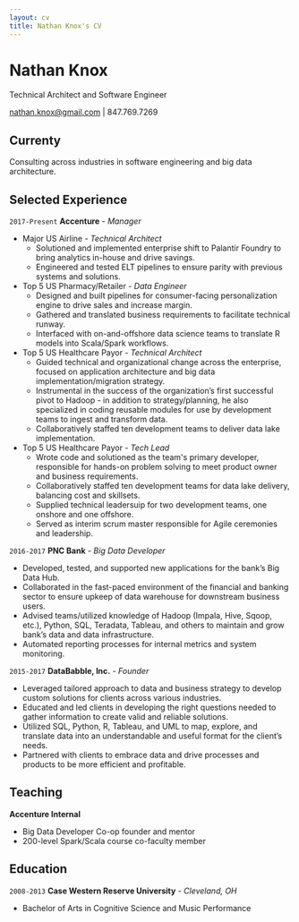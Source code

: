 ```yaml
---
layout: cv
title: Nathan Knox's CV
---
```

# Nathan Knox
Technical Architect and Software Engineer

<div id="webaddress">
<a href="nathan.knox@gmail.com">nathan.knox@gmail.com</a>
| 847.769.7269
</div>

## Currenty

Consulting across industries in software engineering and big data architecture.

## Selected Experience

`2017-Present`
__Accenture__ - _Manager_
- Major US Airline - _Technical Architect_
  - Solutioned and implemented enterprise shift to Palantir Foundry to bring analytics in-house and drive savings.
  - Engineered and tested ELT pipelines to ensure parity with previous systems and solutions.
- Top 5 US Pharmacy/Retailer - _Data Engineer_
  - Designed and built pipelines for consumer-facing personalization engine to drive sales and increase margin.
  - Gathered and translated business requirements to facilitate technical runway.
  - Interfaced with on-and-offshore data science teams to translate R models into Scala/Spark workflows.
- Top 5 US Healthcare Payor - _Technical Architect_
  - Guided technical and organizational change across the enterprise, focused on application architecture and big data implementation/migration strategy.
  - Instrumental in the success of the organization’s first successful pivot to Hadoop - in addition to strategy/planning, he also specialized in coding reusable modules for use by development teams to ingest and transform data.
  - Collaboratively staffed ten development teams to deliver data lake implementation.
- Top 5 US Healthcare Payor - _Tech Lead_
  - Wrote code and solutioned as the team's primary developer, responsible for hands-on problem solving to meet product owner and business requirements.
  - Collaboratively staffed ten development teams for data lake delivery, balancing cost and skillsets.
  - Supplied technical leadersuip for two development teams, one onshore and one offshore.
  - Served as interim scrum master responsible for Agile ceremonies and leadership.

`2016-2017`
__PNC Bank__ - _Big Data Developer_
- Developed, tested, and supported new applications for the bank’s Big Data Hub.
- Collaborated in the fast-paced environment of the financial and banking sector to ensure upkeep of data warehouse for downstream business users.
- Advised teams/utilized knowledge of Hadoop (Impala, Hive, Sqoop, etc.), Python, SQL, Teradata, Tableau, and others to maintain and grow bank’s data and data infrastructure.
- Automated reporting processes for internal metrics and system monitoring.

`2015-2017`
__DataBabble, Inc.__ - _Founder_
- Leveraged tailored approach to data and business strategy to develop custom solutions for clients across various industries.
- Educated and led clients in developing the right questions needed to gather information to create valid and reliable solutions.
- Utilized SQL, Python, R, Tableau, and UML to map, explore, and translate data into an understandable and useful format for the client’s needs.
- Partnered with clients to embrace data and drive processes and products to be more efficient and profitable.

## Teaching
__Accenture Internal__
- Big Data Developer Co-op founder and mentor
- 200-level Spark/Scala course co-faculty member

## Education

`2008-2013`
__Case Western Reserve University__ - _Cleveland, OH_
- Bachelor of Arts in Cognitive Science and Music Performance

<!-- ### Footer

Last updated: April 2019 -->


